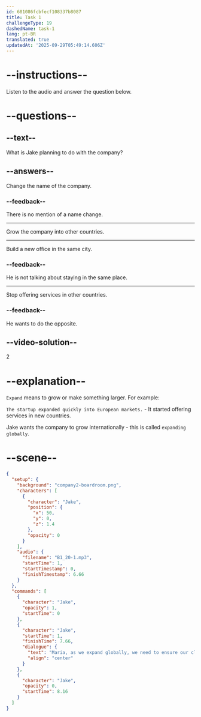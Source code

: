 ```yaml
---
id: 681086fcbfecf108337b8087
title: Task 1
challengeType: 19
dashedName: task-1
lang: pt-BR
translated: true
updatedAt: '2025-09-29T05:49:14.606Z'
---
```


<!-- (audio) Jake: Maria, as we expand globally, we need to ensure our cloud storage meets our capacity and security needs. -->

# --instructions--

Listen to the audio and answer the question below.

# --questions--

## --text--

What is Jake planning to do with the company?

## --answers--

Change the name of the company.

### --feedback--

There is no mention of a name change.

---

Grow the company into other countries.

---

Build a new office in the same city.

### --feedback--

He is not talking about staying in the same place.

---

Stop offering services in other countries.

### --feedback--

He wants to do the opposite.

## --video-solution--

2

# --explanation--

`Expand` means to grow or make something larger. For example:

`The startup expanded quickly into European markets.` - It started offering services in new countries.

Jake wants the company to grow internationally - this is called `expanding globally`.

# --scene--

```json
{
  "setup": {
    "background": "company2-boardroom.png",
    "characters": [
      {
        "character": "Jake",
        "position": {
          "x": 50,
          "y": 0,
          "z": 1.4
        },
        "opacity": 0
      }
    ],
    "audio": {
      "filename": "B1_20-1.mp3",
      "startTime": 1,
      "startTimestamp": 0,
      "finishTimestamp": 6.66
    }
  },
  "commands": [
    {
      "character": "Jake",
      "opacity": 1,
      "startTime": 0
    },
    {
      "character": "Jake",
      "startTime": 1,
      "finishTime": 7.66,
      "dialogue": {
        "text": "Maria, as we expand globally, we need to ensure our cloud storage meets our capacity and security needs.",
        "align": "center"
      }
    },
    {
      "character": "Jake",
      "opacity": 0,
      "startTime": 8.16
    }
  ]
}
```
